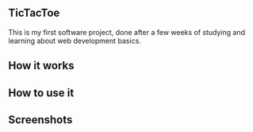 ## TicTacToe

This is my first software project, done after a few weeks of studying and learning about web development basics.

## How it works


## How to use it


## Screenshots
